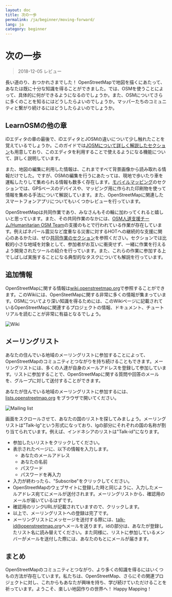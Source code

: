 ```yaml
---
layout: doc
title: 次の一歩
permalink: /ja/beginner/moving-forward/
lang: ja
category: beginner
---
```


次の一歩
===============

> 2018-12-05 レビュー  

長い道のり、おつかれさまでした！ OpenStreetMapで地図を描くにあたって、あなたは既に十分な知識を得ることができました。では、OSMを使うことによって、具体的に何ができるようになるのでしょうか。また、OSMについてさらに多くのことを知るにはどうしたらよいのでしょうか。マッパーたちのコミュニティと繋がり続けるにはどうしたらよいのでしょうか。  

LearnOSMの他の章
---------------------------

iDエディタの章の最後で、iDエディタとJOSMの違いについて少し触れたことを覚えているでしょうか。このガイドでは[JOSMについて詳しく解説したセクション](/ja/josm)も用意しており、このエディタを利用することで使えるようになる機能について、詳しく説明しています。  

また、地図の編集に利用した情報は、これまですべて背景画像から読み取れる情報だけでした。ですが、OSMの編集を行うにあたっては、現地で歩いたり車を運転したりして集められる情報も数多く存在します。[モバイルマッピング](/ja/mobile-mapping/)のセクションでは、GPSベースのデバイスや、マッピング用に作られた印刷物を使って情報を集める手法について解説しています。また、OpenStreetMapに関連したスマートフォンアプリについてもいくつかレビューを行っています。  

OpenStreetMapは共同作業であり、みなさんもその輪に加わってくれると嬉しいと思っています。また、その共同作業のなかには、[OSM人道支援チーム/Humanitarian OSM Team](http://hotosm.org)の支援のもとで行われている作業が存在しています。例えばネパール震災など度重なる災害に対するHOTへの継続的な支援に関心のあるかたは、ぜひ[共同作業のセクション](/ja/coordination/)を参照ください。セクションでは比較的小さな地域を対象として、参加者がお互いに衝突せず、一緒に作業を行えるよう開発されたツールの紹介を行っています。また、これらの作業に参加する上でしばしば実施することになる典型的なタスクについても解説を行っています。  


追加情報
----------

OpenStreetMapに関する情報は[wiki.openstreetmap.org](http://wiki.openstreetmap.org)で参照することができます。このWikiには、OpenSteetMapに関する非常に多くの情報が集まっています。OSMについてより深い知識を得るためには、このWikiページに記載されているOpenStreetMapに関連するプロジェクトの情報、ドキュメント、チュートリアルを読むことが非常に有益となるでしょう。  

![Wiki][]

<!-- also more info on this site once it is prepared -->

メーリングリスト
------------

あなたの住んでいる地域のメーリングリストに参加することによって、OpenStreetMapのコミュニティとつながりを持ち続けることもできます。メーリングリストには、多くの人達が自身のメールアドレスを登録して参加しています。リストに参加することで、OpenStreetMapに関する質問や回答のメールを、グループに対して送付することができます。  

あなたが住んでいる地域のメーリングリストに参加するには、 [lists.openstreetmap.org](http://lists.openstreetmap.org/) をブラウザで開いてください。  

![Mailing list][]

画面をスクロールさせて、あなたの国のリストを探してみましょう。メーリングリストは"Talk-lg"という形式になっており、lgの部分にそれぞれの国の名称が割り当てられています。例えば、インドネシアのリストは"Talk-id"になります。  

- 参加したいリストをクリックしてください。  
- 表示されたページに、以下の情報を入力します。  
    + あなたのメールアドレス  
    + あなたの名前  
    + パスワード  
    + パスワードを再入力  
- 入力が終わったら、"Subscribe"をクリックしてください。
- OpenStreetMapのウェブサイトに登録した時と同じように、入力したメールアドレス宛てにメールが送付されます。メーリングリストから、確認用のメールが届いているはずです。  
- 確認用のリンクURLが記載されていますので、クリックします。  
- 以上で、メーリングリストへの登録は完了です。  
- メーリングリストにメッセージを送付する際には、[talk-id@openstreetmap.org](mailto:talk-id@openstreetmap.org)へメールを送ります。idの部分は、あなたが登録したリスト名に読み替えてください。また同様に、リストに参加しているメンバーがメールを送付した際には、あなたのもとにメールが届きます。  

<!-- maybe expand and put this back later
MapOSMatic
----------

One such project is called MapOSMatic, which you can access through your
internet browser at [maposmatic.org](http://www.maposmatic.org/). This
is a simple tool for printing a map of any area you choose. It will
automatically create the map, along with a grid over the map, and an
index of locations that are included in the area.

![MapOSMatic][]
-->


まとめ
-------

OpenStreetMapのコミュニティとつながり、より多くの知識を得るにはいくつもの方法が存在しています。私たちは、OpenStreetMap、さらにその関連プロジェクトに対し、これからもあなたが興味を持ち、学び続けていただけることを祈っています。ようこそ、楽しい地図作りの世界へ！ Happy Mapping！


[MapOSMatic]: /images/beginner/maposmatic-homepage.png
[Wiki]: /images/beginner/osm-wiki.png
[Mailing list]: /images/beginner/osm-mailing-lists.png